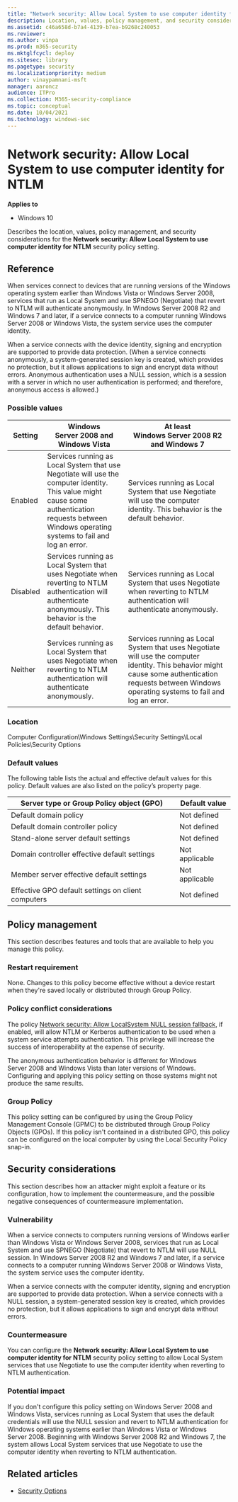 ```yaml
---
title: "Network security: Allow Local System to use computer identity for NTLM (Windows 10)"
description: Location, values, policy management, and security considerations for the policy setting, Network security Allow Local System to use computer identity for NTLM.
ms.assetid: c46a658d-b7a4-4139-b7ea-b9268c240053
ms.reviewer: 
ms.author: vinpa
ms.prod: m365-security
ms.mktglfcycl: deploy
ms.sitesec: library
ms.pagetype: security
ms.localizationpriority: medium
author: vinaypamnani-msft
manager: aaroncz
audience: ITPro
ms.collection: M365-security-compliance
ms.topic: conceptual
ms.date: 10/04/2021
ms.technology: windows-sec
---
```


# Network security: Allow Local System to use computer identity for NTLM

**Applies to**
-   Windows 10

Describes the location, values, policy management, and security considerations for the **Network security: Allow Local System to use computer identity for NTLM** security policy setting.

## Reference

When services connect to devices that are running versions of the Windows operating system earlier than Windows Vista or Windows Server 2008, services that run as Local System and use SPNEGO (Negotiate) that revert to NTLM will authenticate anonymously. In Windows Server 2008 R2 and Windows 7 and later, if a service connects to a computer running Windows Server 2008 or Windows Vista, the system service uses the computer identity.

When a service connects with the device identity, signing and encryption are supported to provide data protection. (When a service connects anonymously, a system-generated session key is created, which provides no protection, but it allows applications to sign and encrypt data without errors. Anonymous authentication uses a NULL session, which is a session with a server in which no user authentication is performed; and therefore, anonymous access is allowed.)

### Possible values

| Setting | Windows Server 2008 and Windows Vista | At least Windows Server 2008 R2 and Windows 7 |
| - | - | - | 
| Enabled | Services running as Local System that use Negotiate will use the computer identity. This value might cause some authentication requests between Windows operating systems to fail and log an error.| Services running as Local System that use Negotiate will use the computer identity. This behavior is the default behavior. |
| Disabled| Services running as Local System that uses Negotiate when reverting to NTLM authentication will authenticate anonymously. This behavior is the default behavior.| Services running as Local System that uses Negotiate when reverting to NTLM authentication will authenticate anonymously.|
|Neither|Services running as Local System that uses Negotiate when reverting to NTLM authentication will authenticate anonymously. | Services running as Local System that uses Negotiate will use the computer identity. This behavior might cause some authentication requests between Windows operating systems to fail and log an error.| 
 
### Location

Computer Configuration\\Windows Settings\\Security Settings\\Local Policies\\Security Options
### Default values

The following table lists the actual and effective default values for this policy. Default values are also listed on the policy’s property page.

| Server type or Group Policy object (GPO) | Default value |
| - | - |
| Default domain policy| Not defined| 
| Default domain controller policy | Not defined| 
| Stand-alone server default settings | Not defined| 
| Domain controller effective default settings | Not applicable| 
| Member server effective default settings | Not applicable| 
| Effective GPO default settings on client computers | Not defined| 
 
## Policy management

This section describes features and tools that are available to help you manage this policy.

### Restart requirement

None. Changes to this policy become effective without a device restart when they're saved locally or distributed through Group Policy.

### Policy conflict considerations

The policy [Network security: Allow LocalSystem NULL session fallback](network-security-allow-localsystem-null-session-fallback.md), if enabled, will allow NTLM or Kerberos authentication to be used when a system service attempts authentication. This privilege will increase the success of interoperability at the expense of security.

The anonymous authentication behavior is different for Windows Server 2008 and Windows Vista than later versions of Windows. Configuring and applying this policy setting on those systems might not produce the same results.

### Group Policy

This policy setting can be configured by using the Group Policy Management Console (GPMC) to be distributed through Group Policy Objects (GPOs). If this policy isn't contained in a distributed GPO, this policy can be configured on the local computer by using the Local Security Policy snap-in.

## Security considerations

This section describes how an attacker might exploit a feature or its configuration, how to implement the countermeasure, and the possible negative consequences of countermeasure implementation.

### Vulnerability

When a service connects to computers running versions of Windows earlier than Windows Vista or Windows Server 2008, services that run as Local System and use SPNEGO (Negotiate) that revert to NTLM will use NULL session. In Windows Server 2008 R2 and Windows 7 and later, if a service connects to a computer running Windows Server 2008 or Windows Vista, the system service uses the computer identity.

When a service connects with the computer identity, signing and encryption are supported to provide data protection. When a service connects with a NULL session, a system-generated session key is created, which provides no protection, but it allows applications to sign and encrypt data without errors.

### Countermeasure

You can configure the **Network security: Allow Local System to use computer identity for NTLM** security policy setting to allow Local System services that use Negotiate to use the computer identity when reverting to NTLM authentication.

### Potential impact

If you don't configure this policy setting on Windows Server 2008 and Windows Vista, services running as Local System that uses the default credentials will use the NULL session and revert to NTLM authentication for Windows operating systems earlier than Windows Vista or Windows Server 2008.
Beginning with Windows Server 2008 R2 and Windows 7, the system allows Local System services that use Negotiate to use the computer identity when reverting to NTLM authentication.

## Related articles

- [Security Options](security-options.md)
